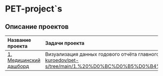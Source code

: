 # PET-project`s

## Описание проектов

| Название проекта | Задачи проекта | Навыки и инструменты | 
| :---------------------- | :---------------------- | :---------------------- |
| [1. Медицинский дашборд](https://datalens.yandex/dqveeiogswx82)| Визуализация данных годового отчёта главного онколога РФ за 2021 год. Фактически - работа с legacy на основе [сконвертированных данных]([туту будет ссылка](https://github.com/alex-kuroedov/pet-s/tree/main/1.%20%D0%BC%D0%B5%D0%B4%D0%B8%D1%86%D0%B8%D0%BD%D1%81%D0%BA%D0%B8%D0%B9%20%D0%B4%D0%B0%D1%88%D0%B1%D0%BE%D1%80%D0%B4)https://github.com/alex-kuroedov/pet-s/tree/main/1.%20%D0%BC%D0%B5%D0%B4%D0%B8%D1%86%D0%B8%D0%BD%D1%81%D0%BA%D0%B8%D0%B9%20%D0%B4%D0%B0%D1%88%D0%B1%D0%BE%D1%80%D0%B4). | *Pandas*, *Yandex DataLens* |
